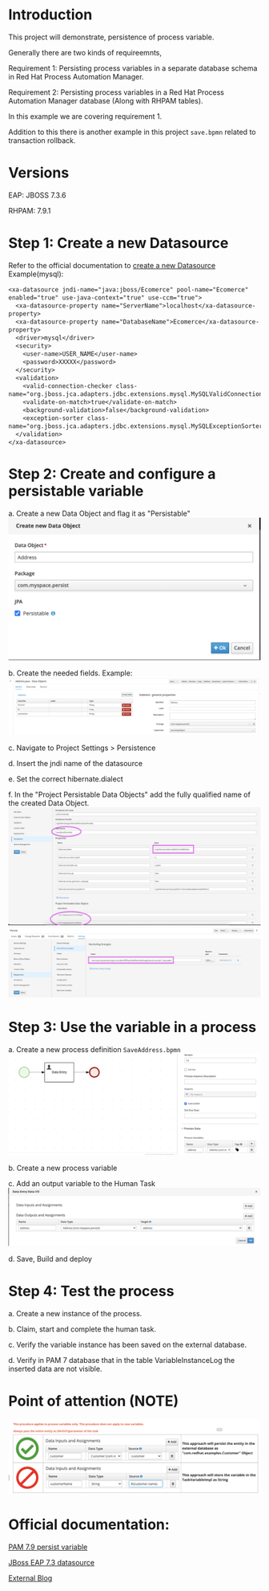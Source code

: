 Introduction
=============
This project will demonstrate, persistence of process variable.

Generally there are two kinds of requireemnts,

Requirement 1: Persisting process variables in a separate database schema in Red Hat Process Automation Manager.

Requirement 2: Persisting process variables in a Red Hat Process Automation Manager database (Along with RHPAM tables).

In this example we are covering requirement 1.

Addition to this there is another example in this project `save.bpmn` related to transaction rollback.

Versions
========
EAP: JBOSS 7.3.6

RHPAM: 7.9.1

Step 1: Create a new Datasource
===============================
Refer to the official documentation to [create a new Datasource](https://access.redhat.com/documentation/en-us/red_hat_jboss_enterprise_application_platform/7.3/html/configuration_guide/datasource_management)   
Example(mysql):

```
<xa-datasource jndi-name="java:jboss/Ecomerce" pool-name="Ecomerce" enabled="true" use-java-context="true" use-ccm="true">
  <xa-datasource-property name="ServerName">localhost</xa-datasource-property>
  <xa-datasource-property name="DatabaseName">Ecomerce</xa-datasource-property>
  <driver>mysql</driver>
  <security>
    <user-name>USER_NAME</user-name>
    <password>XXXXX</password>
  </security>
  <validation>
    <valid-connection-checker class-name="org.jboss.jca.adapters.jdbc.extensions.mysql.MySQLValidConnectionChecker"/>
    <validate-on-match>true</validate-on-match>
    <background-validation>false</background-validation>
    <exception-sorter class-name="org.jboss.jca.adapters.jdbc.extensions.mysql.MySQLExceptionSorter"/>
  </validation>
</xa-datasource>

```

Step 2: Create and configure a persistable variable
===================================================
a. Create a new Data Object and flag it as "Persistable"
![DATAMODEL](images/persistable.png)

b. Create the needed fields. Example:
![ADDRESS](images/fields.png)

c. Navigate to Project Settings > Persistence

d. Insert the jndi name of the datasource

e. Set the correct hibernate.dialect

f. In the "Project Persistable Data Objects" add the fully qualified name of the created Data Object.
![PerssitSeetings](images/persistenceseetigns.png)
![Marshalling](images/marshalling.png)


Step 3: Use the variable in a process
=============================
a. Create a new process definition `SaveAddress.bpmn`
![ProcessDefinition](images/process.png)

b. Create a new process variable

c. Add an output variable to the Human Task
![HumanTask](images/ht.png)

d. Save, Build and deploy

Step 4: Test the process
========================
a. Create a new instance of the process.

b. Claim, start and complete the human task.

c. Verify the variable instance has been saved on the external database.

d. Verify in PAM 7 database that in the table VariableInstanceLog the inserted data are not visible.


Point of attention (NOTE)
=========================
![POA](images/poa.png)



Official documentation:
=======================
[PAM 7.9 persist variable](https://access.redhat.com/documentation/en-us/red_hat_process_automation_manager/7.9/html-single/managing_red_hat_process_automation_manager_and_kie_server_settings/index#process-variables-persist-proc_execution-server)

[JBoss EAP 7.3 datasource](https://access.redhat.com/documentation/en-us/red_hat_jboss_enterprise_application_platform/7.3/html/configuration_guide/datasource_management)

[External Blog](https://karinavarela.me/2020/06/17/persisting-custom-data-configuring-external-persistence/)


